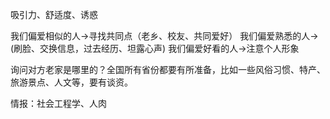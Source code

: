 吸引力、舒适度、诱惑

我们偏爱相似的人->寻找共同点（老乡、校友、共同爱好）
我们偏爱熟悉的人->(刷脸、交换信息，过去经历、坦露心声)
我们偏爱好看的人->注意个人形象

询问对方老家是哪里的？全国所有省份都要有所准备，比如一些风俗习惯、特产、旅游景点、人文等，要有谈资。

情报：社会工程学、人肉
